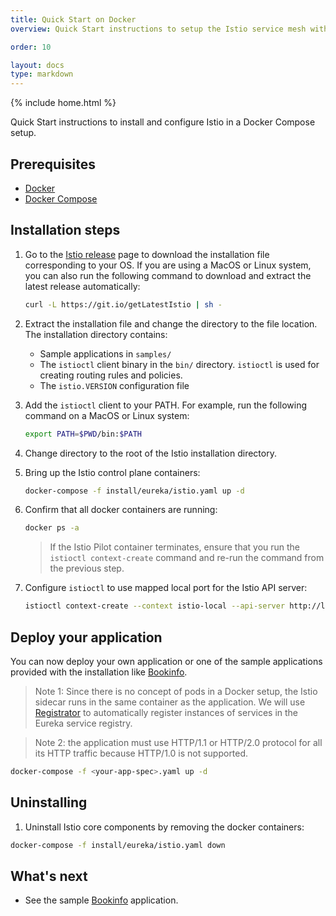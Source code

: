 ```yaml
---
title: Quick Start on Docker
overview: Quick Start instructions to setup the Istio service mesh with Docker Compose.

order: 10

layout: docs
type: markdown
---
```


{% include home.html %}

Quick Start instructions to install and configure Istio in a Docker Compose setup.


## Prerequisites

* [Docker](https://docs.docker.com/engine/installation/#cloud)
* [Docker Compose](https://docs.docker.com/compose/install/)

## Installation steps

1. Go to the [Istio release](https://github.com/istio/istio/releases) page to download the
   installation file corresponding to your OS. If you are using a MacOS or Linux system, you can also
   run the following command to download and extract the latest release automatically:
   ```bash
   curl -L https://git.io/getLatestIstio | sh -
   ```

1. Extract the installation file and change the directory to the file location. The
   installation directory contains:
    * Sample applications in `samples/`
    * The `istioctl` client binary in the `bin/` directory. `istioctl` is used for creating routing rules and policies.
    * The `istio.VERSION` configuration file

1. Add the `istioctl` client to your PATH.
   For example, run the following command on a MacOS or Linux system:

   ```bash
   export PATH=$PWD/bin:$PATH
   ```

1. Change directory to the root of the Istio installation directory.

1. Bring up the Istio control plane containers:

   ```bash
   docker-compose -f install/eureka/istio.yaml up -d
   ```

1. Confirm that all docker containers are running:

   ```bash
   docker ps -a
   ```
   > If the Istio Pilot container terminates, ensure that you run the `istioctl context-create` command and re-run the command from the previous step.

1. Configure `istioctl` to use mapped local port for the Istio API server:

   ```bash
   istioctl context-create --context istio-local --api-server http://localhost:8080
   ```

## Deploy your application

You can now deploy your own application or one of the sample applications provided with the
installation like [Bookinfo]({{home}}/docs/guides/bookinfo.html).

> Note 1: Since there is no concept of pods in a Docker setup, the Istio
> sidecar runs in the same container as the application.  We will use
> [Registrator](https://gliderlabs.github.io/registrator/latest/) to
> automatically register instances of services in the Eureka service
> registry.

> Note 2: the application must use HTTP/1.1 or HTTP/2.0 protocol for all its HTTP traffic because HTTP/1.0 is not supported.

```bash
docker-compose -f <your-app-spec>.yaml up -d
```

## Uninstalling

1. Uninstall Istio core components by removing the docker containers:

```bash
docker-compose -f install/eureka/istio.yaml down
```

## What's next

* See the sample [Bookinfo]({{home}}/docs/guides/bookinfo.html) application.
